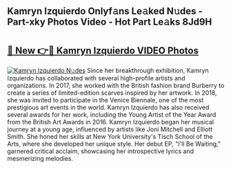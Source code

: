 ## Kamryn Izquierdo Onlyf𝚊ns Le𝚊ked N𝚞des - Part-xky Photos Video - Hot Part Le𝚊ks 8Jd9H

# <h2><a href="http://ab42269.deff.icu/?id=Kamryn+Izquierdo">🔗 New 👉🔴 Kamryn Izquierdo VIDEO Photos</a></h2>

[![Kamryn Izquierdo N𝚞des](https://i.imgur.com/rIISA9y.gif)](http://ab42269.deff.icu/?id=Kamryn+Izquierdo)
Since her breakthrough exhibition, Kamryn Izquierdo has collaborated with several high-profile artists and organizations. In 2017, she worked with the British fashion brand Burberry to create a series of limited-edition scarves inspired by her artwork. In 2018, she was invited to participate in the Venice Biennale, one of the most prestigious art events in the world. Kamryn Izquierdo has also received several awards for her work, including the Young Artist of the Year Award from the British Art Awards in 2016. Kamryn Izquierdo began her musical journey at a young age, influenced by artists like Joni Mitchell and Elliott Smith. She honed her skills at New York University's Tisch School of the Arts, where she developed her unique style. Her debut EP, "I'll Be Waiting," garnered critical acclaim, showcasing her introspective lyrics and mesmerizing melodies.
